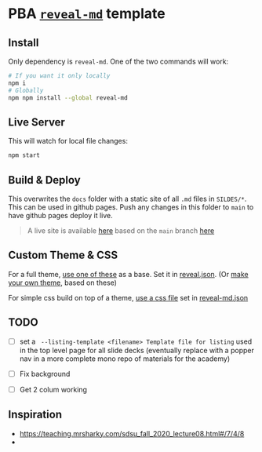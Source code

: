 # PBA [`reveal-md`](https://github.com/webpro/reveal-md) template

## Install

Only dependency is `reveal-md`. One of the two commands will work:

```sh
# If you want it only locally
npm i
# Globally
npm npm install --global reveal-md
```

## Live Server

This will watch for local file changes:

```sh
npm start
```

## Build & Deploy

This overwrites the `docs` folder with a static site of all `.md` files in `SILDES/*`.
This can be used in github pages. Push any changes in this folder to `main` to have github pages deploy it live.

> A live site is available [here](https://nukemandan.github.io/pba-template-reveal-md/) based on the `main` branch [here](https://github.com/NukeManDan/pba-template-reveal-md/)

## Custom Theme & CSS

For a full theme, [use one of these](https://github.com/hakimel/reveal.js/tree/master/css/theme/source) as a base. Set it in [reveal.json](reveal.json).
(Or [make your own theme](https://github.com/hakimel/reveal.js/tree/master/css/theme#creating-a-theme), based on these)

For simple css build on top of a theme, [use a css file](https://github.com/webpro/reveal-md#custom-css) set in [reveal-md.json](reveal-md.json)

## TODO

- [ ] set a ` --listing-template <filename> Template file for listing` used in the top level page for all slide decks (eventually replace with a popper nav in a more complete mono repo of materials for the academy)
- [ ] Fix background
- [ ] Get 2 colum working


## Inspiration

- https://teaching.mrsharky.com/sdsu_fall_2020_lecture08.html#/7/4/8
-
